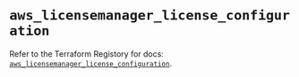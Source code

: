 # `aws_licensemanager_license_configuration`

Refer to the Terraform Registory for docs: [`aws_licensemanager_license_configuration`](https://www.terraform.io/docs/providers/aws/r/licensemanager_license_configuration).
